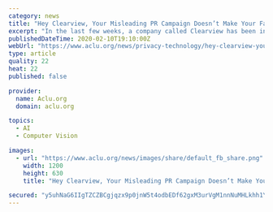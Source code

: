 ```yaml
---
category: news
title: "Hey Clearview, Your Misleading PR Campaign Doesn’t Make Your Face Surveillance Product Any Less Dystopian"
excerpt: "In the last few weeks, a company called Clearview has been in the news for marketing a reckless and invasive facial recognition tool to law enforcement that (they claim) can identify people in billions of photos nearly instantaneously. And Exhibit A in support of their claim to law enforcement that their tool is accurate? An “Accuracy Test ..."
publishedDateTime: 2020-02-10T19:10:00Z
webUrl: "https://www.aclu.org/news/privacy-technology/hey-clearview-your-misleading-pr-campaign-doesnt-make-your-face-surveillance-product-any-less-dystopian/"
type: article
quality: 22
heat: 22
published: false

provider:
  name: Aclu.org
  domain: aclu.org

topics:
  - AI
  - Computer Vision

images:
  - url: "https://www.aclu.org/news/images/share/default_fb_share.png"
    width: 1200
    height: 630
    title: "Hey Clearview, Your Misleading PR Campaign Doesn’t Make Your Face Surveillance Product Any Less Dystopian"

secured: "y5uhNaG6IIgTZCZBCgjqzx9p0jnW5t4odbEDf62gxM3urVgM1nnNuMHLkhh1YMwh7z5MZlcfmhBmICdE1CWNAECLlf2jRWZ+DnA4Z/eunPxtSH8x2DjzLNWJMJw9IpbApECa2oR0xbmerLJp6wHTKowlidj0NFJeGY9e1jRI00BjRaGM9OnTmYgalIX9ouXYmRscTnrFY561ajkrFBQyCfrlrxJJqFhFFUtcuKuNv69zA4xM+QNjZmzS+VPPokx16DMx5AF1BZZ6kXOZ1s5tacu26vBhJvtAvqi+xah4zt1LvM+hoPVKvh6ZdvPUJvb7;LEibigU2qF8BwPUfV9+ehQ=="
---
```


